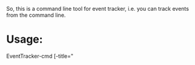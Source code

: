 So, this is a command line tool for event tracker, i.e. you can track events from the command line.

# Usage:

EventTracker-cmd [-title="<TITLE>"] [-desc="<DESC>"] [-tags="<TAGS>"] ["<ARGS>"]
- TITLE is the title of event
- DESC is the description of the event
- TAGS is a <;> separated list of tags for the event
- if -title FLAG is not present, the first available ARG is considered as title
- if -desc FLAG is not present, the first available (after title resolution) is considered as desc
- all other ARGs are considered as <;> separated list of tags
- title is the only mandatory param (should be present either in FLAGs or ARGs)

# Command line gotchas:
- anything after the first ARG is considered as an ARG. So, adding a FLAG after ARG will make it be considered as an ARG
- all <"> are stripped from a command.
- <;> is also used as to execute multiple commands at once in terminal.

# Examples

## Example 1
EventTracker-cmd \
-title="some title" \
-desc="Some desc" \
-tags="tag1;tag 2" \
"tag 3" some other tag mixed1

## Corresponding event
{
    "title": "some title",
    "desc": "Some desc",
    "tags": [
        "tag1",
        "tag 2",
        "tag 3",
        "some",
        "other",
        "tag",
        "mixed1"
    ]
}

## Example 2
EventTracker-cmd \
-tags="tag1;tag 2" \
"Some title" \
"Some desc" \
"one more"

## Corresponding event
{
    "title": "Some title",
    "desc": "Some desc",
    "tags": [
        "tag1",
        "tag 2",
        "one more"
    ]
}

## Example 3
./EventTracker-cmd \
mistakenly_entered_value \
-title="Some title" \
-desc="Some desc" \
-tags="tag1;tag2"

## Corresponding event
{
    "title": "mistakenly_entered_value",
    "desc": "-title=Some title",
    "tags": [
        "-desc=Some desc",
        "-tags=tag1",
        "tag2"
    ]
}
